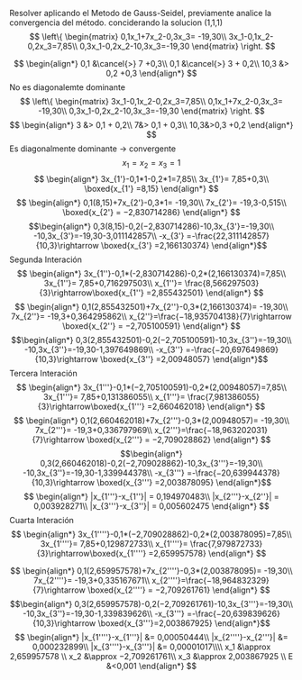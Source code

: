 Resolver aplicando el Metodo de Gauss-Seidel, previamente analice la convergencia del método. conciderando la solucion (1,1,1)
$$
\left\{
\begin{matrix}
0,1x_1+7x_2-0,3x_3= -19,30\\
3x_1-0,1x_2-0,2x_3=7,85\\
0,3x_1-0,2x_2-10,3x_3=-19,30
\end{matrix}
\right.
$$

$$
\begin{align*}
0,1 &\cancel{>} 7 +0,3\\
0,1 &\cancel{>} 3 + 0,2\\
10,3 &> 0,2 +0,3
\end{align*}
$$
No es diagonalemte dominante
$$
\left\{
\begin{matrix}
3x_1-0,1x_2-0,2x_3=7,85\\
0,1x_1+7x_2-0,3x_3= -19,30\\
0,3x_1-0,2x_2-10,3x_3=-19,30
\end{matrix}
\right.
$$
$$
\begin{align*}
3 &> 0,1 + 0,2\\
7&> 0,1 + 0,3\\
10,3&>0,3 +0,2
\end{align*}
$$
Es diagonalmente dominante -> convergente
$$x_1=x_2=x_3=1$$
$$
\begin{align*}
3x_{1'}-0,1*1-0,2*1=7,85\\
3x_{1'}= 7,85+0,3\\
\boxed{x_{1'} =8,15}
\end{align*}
$$
$$
\begin{align*}
0,1(8,15)+7x_{2'}-0,3*1= -19,30\\
7x_{2'}= -19,3-0,515\\
\boxed{x_{2'} = −2,830714286}
\end{align*}
$$
$$\begin{align*}
0,3(8,15)-0,2(−2,830714286)-10,3x_{3'}=-19,30\\
-10,3x_{3'}=-19,30-3,011142857\\
-x_{3'} =-\frac{22,311142857}{10,3}\rightarrow 
\boxed{x_{3'} =2,166130374}  
\end{align*}$$
Segunda Interación
$$
\begin{align*}
3x_{1''}-0,1*(-2,830714286)-0,2*(2,166130374)=7,85\\
3x_{1''}= 7,85+0,716297503\\
x_{1''}= \frac{8,566297503}{3}\rightarrow\boxed{x_{1''} =2,855432501}
\end{align*}
$$
$$
\begin{align*}
0,1(2,855432501)+7x_{2''}-0,3*(2,166130374)= -19,30\\
7x_{2''}= -19,3+0,364295862\\
x_{2''}=\frac{−18,935704138}{7}\rightarrow \boxed{x_{2''} = −2,705100591}
\end{align*}
$$
$$\begin{align*}
0,3(2,855432501)-0,2(−2,705100591)-10,3x_{3''}=-19,30\\
-10,3x_{3''}=-19,30-1,397649869\\
-x_{3''} =-\frac{−20,697649869}{10,3}\rightarrow 
\boxed{x_{3''} =2,00948057}
\end{align*}$$
Tercera Interación
$$
\begin{align*}
3x_{1'''}-0,1*(−2,705100591)-0,2*(2,00948057)=7,85\\
3x_{1'''}= 7,85+0,131386055\\
x_{1'''}= \frac{7,981386055}{3}\rightarrow\boxed{x_{1'''} =2,660462018}
\end{align*}
$$
$$
\begin{align*}
0,1(2,660462018)+7x_{2'''}-0,3*(2,00948057)= -19,30\\
7x_{2'''}= -19,3+0,336797969\\
x_{2'''}=\frac{−18,963202031}{7}\rightarrow \boxed{x_{2'''} = −2,709028862}
\end{align*}
$$
$$\begin{align*}
0,3(2,660462018)-0,2(−2,709028862)-10,3x_{3'''}=-19,30\\
-10,3x_{3''}=-19,30-1,339944378\\
-x_{3'''} =-\frac{−20,639944378}{10,3}\rightarrow 
\boxed{x_{3'''} =2,003878095}
\end{align*}$$
$$
\begin{align*}
|x_{1'''}-x_{1''}| = 0,194970483\\
|x_{2'''}-x_{2''}| = 0,003928271\\
|x_{3'''}-x_{3''}| = 0,005602475
\end{align*}
$$
Cuarta Interación
$$
\begin{align*}
3x_{1''''}-0,1*(−2,709028862)-0,2*(2,003878095)=7,85\\
3x_{1''''}= 7,85+0,129872733\\
x_{1''''}= \frac{7,979872733}{3}\rightarrow\boxed{x_{1''''} =2,659957578}
\end{align*}
$$

$$
\begin{align*}
0,1(2,659957578)+7x_{2''''}-0,3*(2,003878095)= -19,30\\
7x_{2''''}= -19,3+0,335167671\\
x_{2''''}=\frac{−18,964832329}{7}\rightarrow \boxed{x_{2''''} = −2,709261761}
\end{align*}
$$
$$\begin{align*}
0,3(2,659957578)-0,2(−2,709261761)-10,3x_{3'''}=-19,30\\
-10,3x_{3''}=-19,30-1,339839626\\
-x_{3'''} =-\frac{−20,639839626}{10,3}\rightarrow 
\boxed{x_{3'''}=2,003867925}
\end{align*}$$
$$
\begin{align*}
|x_{1''''}-x_{1'''}| &= 0,00050444\\
|x_{2''''}-x_{2'''}| &= 0,000232899\\
|x_{3''''}-x_{3'''}| &= 0,00001017\\\\
x_1 &\approx 2,659957578  \\
x_2 &\approx −2,709261761\\
x_3 &\approx 2,003867925 \\
E &<0,001
\end{align*}
$$